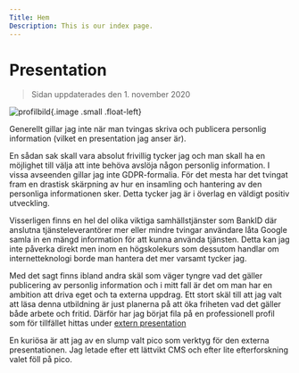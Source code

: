 ```yaml
---
Title: Hem
Description: This is our index page.
---
```


Presentation
==========================
>Sidan uppdaterades den 1. november 2020

![profilbild](%assets_url%/img/profile_pic.jpg "Profilbild"){.image .small .float-left}

Generellt gillar jag inte när man tvingas skriva och publicera personlig information (vilket en presentation jag anser är).

En sådan sak skall vara absolut frivillig tycker jag och man skall ha en möjlighet till välja att inte behöva avslöja någon personlig information.
I vissa avseenden gillar jag inte GDPR-formalia. För det mesta har det tvingat fram en drastisk skärpning av hur en insamling och hantering av den personliga informationen sker. Detta tycker jag är i överlag en väldigt positiv utveckling.

Visserligen finns en hel del olika viktiga samhällstjänster som BankID där anslutna tjänsteleverantörer mer eller mindre tvingar användare låta Google samla in en mängd information för att kunna använda tjänsten. Detta kan jag inte påverka direkt men inom en högskolekurs som dessutom handlar om internetteknologi borde man hantera det mer varsamt tycker jag.

Med det sagt finns ibland andra skäl som väger tyngre vad det gäller publicering av personlig information och i mitt fall är det om man har en ambition att driva eget och ta externa uppdrag.
Ett stort skäl till att jag valt att läsa denna utbildning är just planerna på att öka friheten vad det gäller både arbete och fritid. Därför har jag börjat fila på en professionell profil som för tillfället hittas under <a href="https://046.one" target="_blank">extern presentation</a>

En kuriösa är att jag av en slump valt pico som verktyg för den externa presentationen.
Jag letade efter ett lättvikt CMS och efter lite efterforskning valet föll på pico.
